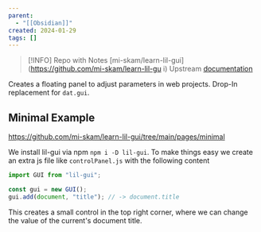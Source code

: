 ```yaml
---
parent:
  - "[[Obsidian]]"
created: 2024-01-29
tags: []
---
```


> [!INFO]
> Repo with Notes [mi-skam/learn-lil-gui](https://github.com/mi-skam/learn-lil-gu
> i)
> Upstream [documentation](https://lil-gui.georgealways.com/)

Creates a floating panel to adjust parameters in web projects. Drop-In replacement for `dat.gui`.

## Minimal Example

https://github.com/mi-skam/learn-lil-gui/tree/main/pages/minimal

We install lil-gui via npm `npm i -D lil-gui`. To make things easy we create an extra js file like `controlPanel.js` with the following content

```js
import GUI from "lil-gui";

const gui = new GUI();
gui.add(document, "title"); // -> document.title
```

This creates a small control in the top right corner, where we can change the value of the current's document title.
